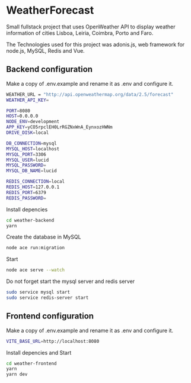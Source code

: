 # WeatherForecast

Small fullstack project that uses OpenWeather API to display weather information  of cities Lisboa, Leiria, Coimbra, Porto and Faro.

The Technologies used for this project was adonis.js, web framework for node.js, MySQL, Redis and Vue.

## Backend configuration

Make a copy of .env.example and rename it as .env and configure it.

```bash
WEATHER_URL = "http://api.openweathermap.org/data/2.5/forecast"
WEATHER_API_KEY=

PORT=8080
HOST=0.0.0.0
NODE_ENV=development
APP_KEY=yCO5rpclEH0LrRGZNxWnA_EynxozHWNm
DRIVE_DISK=local

DB_CONNECTION=mysql
MYSQL_HOST=localhost
MYSQL_PORT=3306
MYSQL_USER=lucid
MYSQL_PASSWORD=
MYSQL_DB_NAME=lucid

REDIS_CONNECTION=local
REDIS_HOST=127.0.0.1
REDIS_PORT=6379
REDIS_PASSWORD=
```

Install depencies
```bash
cd weather-backend
yarn
```

Create the database in MySQL
```bash
node ace run:migration
```

Start
```bash
node ace serve --watch
```

Do not forget start the mysql server and redis server
```bash
sudo service mysql start
sudo service redis-server start
```
## Frontend configuration

Make a copy of .env.example and rename it as .env and configure it.
```bash
VITE_BASE_URL=http://localhost:8080
```

Install depencies and Start
```bash
cd weather-frontend
yarn
yarn dev
```
